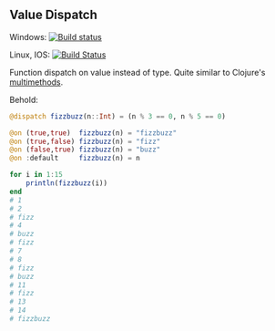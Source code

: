 ## Value Dispatch
Windows: [![Build status](https://ci.appveyor.com/api/projects/status/2dr7o7hjyq9g4mpn?svg=true)](https://ci.appveyor.com/project/gdziadkiewicz/valuedispatch-jl)


Linux, IOS: [![Build Status](https://travis-ci.org/gdziadkiewicz/ValueDispatch.jl.svg?branch=master)](https://travis-ci.org/gdziadkiewicz/ValueDispatch.jl)

Function dispatch on value instead of type. Quite similar to Clojure's
[multimethods](http://clojure.org/multimethods).

Behold:

```jl
@dispatch fizzbuzz(n::Int) = (n % 3 == 0, n % 5 == 0)

@on (true,true)  fizzbuzz(n) = "fizzbuzz"
@on (true,false) fizzbuzz(n) = "fizz"
@on (false,true) fizzbuzz(n) = "buzz"
@on :default     fizzbuzz(n) = n

for i in 1:15
    println(fizzbuzz(i))
end
# 1
# 2
# fizz
# 4
# buzz
# fizz
# 7
# 8
# fizz
# buzz
# 11
# fizz
# 13
# 14
# fizzbuzz
```
